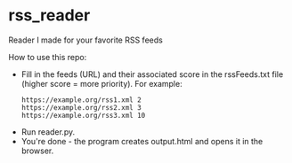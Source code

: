 # rss_reader
Reader I made for your favorite RSS feeds

How to use this repo:
- Fill in the feeds (URL) and their associated score in the rssFeeds.txt file (higher score = more priority). For example:
  ```
  https://example.org/rss1.xml 2
  https://example.org/rss2.xml 3
  https://example.org/rss3.xml 10
  ```
- Run reader.py.
- You're done - the program creates output.html and opens it in the browser.
